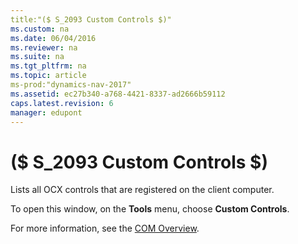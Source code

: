 ```yaml
---
title:"($ S_2093 Custom Controls $)"
ms.custom: na
ms.date: 06/04/2016
ms.reviewer: na
ms.suite: na
ms.tgt_pltfrm: na
ms.topic: article
ms-prod:"dynamics-nav-2017"
ms.assetid: ec27b340-a768-4421-8337-ad2666b59112
caps.latest.revision: 6
manager: edupont
---
```

# ($ S_2093 Custom Controls $)
Lists all OCX controls that are registered on the client computer.  
  
 To open this window, on the **Tools** menu, choose **Custom Controls**.  
  
 For more information, see the [COM Overview](COM-Overview.md).